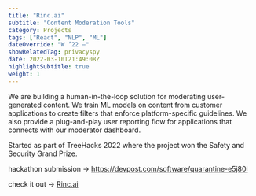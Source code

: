 ```yaml
---
title: "Rinc.ai"
subtitle: "Content Moderation Tools"
category: Projects
tags: ["React", "NLP", "ML"]
dateOverride: "W ’22 –"
showRelatedTag: privacyspy
date: 2022-03-10T21:49:08Z
highlightSubtitle: true
weight: 1
---
```


We are building a human-in-the-loop solution for moderating user-generated content. We train ML models on content from customer applications to create filters that enforce platform-specific guidelines. We also provide a plug-and-play user reporting flow for applications that connects with our moderator dashboard.

Started as part of TreeHacks 2022 where the project won the Safety and Security Grand Prize.

hackathon submission -> <a href="https://devpost.com/software/quarantine-e5j80l" target="_blank">https://devpost.com/software/quarantine-e5j80l</a>

check it out  -> <a href="https://rinc.ai" target="_blank">Rinc.ai</a>